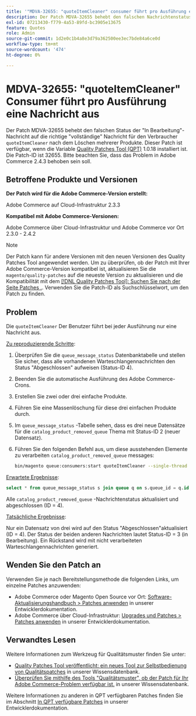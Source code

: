 ```yaml
---
title: '"MDVA-32655: "quoteItemCleaner" consumer führt pro Ausführung eine Nachricht aus."'
description: Der Patch MDVA-32655 behebt den falschen Nachrichtenstatus "Gestartet"auf die richtige "vollständige"Nachricht für den Verbraucher "quoteItemCleaner", nachdem mehrere Produkte gelöscht wurden. Dieser Patch ist verfügbar, wenn das [Quality Patches Tool (QPT)](/help/announcements/adobe-commerce-announcements/magento-quality-patches-released-new-tool-to-self-serve-quality-patches.md) 1.0.18 installiert ist. Die Patch-ID ist 32655. Bitte beachten Sie, dass das Problem in Adobe Commerce 2.4.3 behoben sein soll.
exl-id: 07213430-f779-4a53-89fd-bc3905e13675
feature: Quotes
role: Admin
source-git-commit: 1d2e0c1b4a8e3d79a362500ee3ec7bde84a6ce0d
workflow-type: tm+mt
source-wordcount: '474'
ht-degree: 0%

---
```


# MDVA-32655: &quot;quoteItemCleaner&quot; Consumer führt pro Ausführung eine Nachricht aus

Der Patch MDVA-32655 behebt den falschen Status der &quot;In Bearbeitung&quot;-Nachricht auf die richtige &quot;vollständige&quot; Nachricht für den Verbraucher `quoteItemCleaner` nach dem Löschen mehrerer Produkte. Dieser Patch ist verfügbar, wenn die Variable [Quality Patches Tool (QPT)](/help/announcements/adobe-commerce-announcements/magento-quality-patches-released-new-tool-to-self-serve-quality-patches.md) 1.0.18 installiert ist. Die Patch-ID ist 32655. Bitte beachten Sie, dass das Problem in Adobe Commerce 2.4.3 behoben sein soll.

## Betroffene Produkte und Versionen

**Der Patch wird für die Adobe Commerce-Version erstellt:**

Adobe Commerce auf Cloud-Infrastruktur 2.3.3

**Kompatibel mit Adobe Commerce-Versionen:**

Adobe Commerce über Cloud-Infrastruktur und Adobe Commerce vor Ort 2.3.0 - 2.4.2

>[!NOTE]
>
>Der Patch kann für andere Versionen mit den neuen Versionen des Quality Patches Tool angewendet werden. Um zu überprüfen, ob der Patch mit Ihrer Adobe Commerce-Version kompatibel ist, aktualisieren Sie die `magento/quality-patches` auf die neueste Version zu aktualisieren und die Kompatibilität mit dem [[!DNL Quality Patches Tool]: Suchen Sie nach der Seite Patches .](https://devdocs.magento.com/quality-patches/tool.html#patch-grid). Verwenden Sie die Patch-ID als Suchschlüsselwort, um den Patch zu finden.

## Problem

Die `quoteItemCleaner` Der Benutzer führt bei jeder Ausführung nur eine Nachricht aus.

<u>Zu reproduzierende Schritte</u>:

1. Überprüfen Sie die `queue_message_status` Datenbanktabelle und stellen Sie sicher, dass alle vorhandenen Warteschlangennachrichten den Status &quot;Abgeschlossen&quot; aufweisen (Status-ID 4).
1. Beenden Sie die automatische Ausführung des Adobe Commerce-Crons.
1. Erstellen Sie zwei oder drei einfache Produkte.
1. Führen Sie eine Massenlöschung für diese drei einfachen Produkte durch.
1. Im `queue_message_status` -Tabelle sehen, dass es drei neue Datensätze für die `catalog_product_removed_queue` Thema mit Status-ID 2 (neuer Datensatz).
1. Führen Sie den folgenden Befehl aus, um diese ausstehenden Elemente zu verarbeiten `catalog_product_removed_queue` messages:

   ```bash
   bin/magento queue:consumers:start quoteItemCleaner --single-thread --max-messages=100
   ```

<u>Erwartete Ergebnisse</u>:

```sql
select * from queue_message_status s join queue q on s.queue_id = q.id where q.name = "catalog_product_removed_queue";
```

Alle `catalog_product_removed_queue` -Nachrichtenstatus aktualisiert und abgeschlossen (ID = 4).

<u>Tatsächliche Ergebnisse</u>:

Nur ein Datensatz von drei wird auf den Status &quot;Abgeschlossen&quot;aktualisiert (ID = 4). Der Status der beiden anderen Nachrichten lautet Status-ID = 3 (in Bearbeitung). Ein Rückstand wird mit nicht verarbeiteten Warteschlangennachrichten generiert.

## Wenden Sie den Patch an

Verwenden Sie je nach Bereitstellungsmethode die folgenden Links, um einzelne Patches anzuwenden:

* Adobe Commerce oder Magento Open Source vor Ort: [Software-Aktualisierungshandbuch > Patches anwenden](https://devdocs.magento.com/guides/v2.4/comp-mgr/patching/mqp.html) in unserer Entwicklerdokumentation.
* Adobe Commerce über Cloud-Infrastruktur: [Upgrades und Patches > Patches anwenden](https://devdocs.magento.com/cloud/project/project-patch.html) in unserer Entwicklerdokumentation.

## Verwandtes Lesen

Weitere Informationen zum Werkzeug für Qualitätsmuster finden Sie unter:

* [Quality Patches Tool veröffentlicht: ein neues Tool zur Selbstbedienung von Qualitätspatches](/help/announcements/adobe-commerce-announcements/magento-quality-patches-released-new-tool-to-self-serve-quality-patches.md) in unserer Wissensdatenbank.
* [Überprüfen Sie mithilfe des Tools &quot;Qualitätsmuster&quot;, ob der Patch für Ihr Adobe Commerce-Problem verfügbar ist.](/help/support-tools/patches-available-in-qpt-tool/check-patch-for-magento-issue-with-magento-quality-patches.md) in unserer Wissensdatenbank.

Weitere Informationen zu anderen in QPT verfügbaren Patches finden Sie im Abschnitt [In QPT verfügbare Patches](https://devdocs.magento.com/quality-patches/tool.html#patch-grid) in unserer Entwicklerdokumentation.
